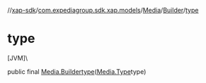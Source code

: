 //[xap-sdk](../../../../index.md)/[com.expediagroup.sdk.xap.models](../../index.md)/[Media](../index.md)/[Builder](index.md)/[type](type.md)

# type

[JVM]\

public final [Media.Builder](index.md)[type](type.md)([Media.Type](../-type/index.md)type)
